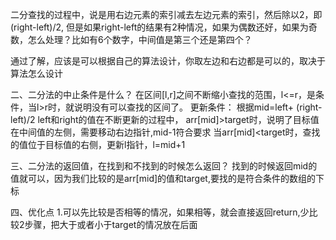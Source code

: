 二分查找的过程中，说是用右边元素的索引减去左边元素的索引，然后除以2，即(right-left)/2,
但是如果right-left的结果有2种情况，如果为偶数还好，如果为奇数，怎么处理？比如有6个数字，中间值是第三个还是第四个？

通过了解，应该是可以根据自己的算法设计，你取左边和右边都是可以的，取决于算法怎么设计

二、二分法的中止条件是什么？
在区间[l,r]之间不断缩小查找的范围，l<=r，是条件，当l>r时，就说明没有可以查找的区间了。
更新条件：
根据mid=left+ (right-left)/2
left和right的值在不断更新的过程中，
arr[mid]>target时，说明了目标值在中间值的左侧，需要移动右边指针,mid-1符合要求
当arr[mid]<target时，查找的值位于目标值的右侧，更新l指针，l=mid+1

三、二分法的返回值，在找到和不找到的时候怎么返回？
找到的时候返回mid的值就可以，因为我们比较的是arr[mid]的值和target,要找的是符合条件的数组的下标

四、优化点
1.可以先比较是否相等的情况，如果相等，就会直接返回return,少比较2步骤，把大于或者小于target的情况放在后面
